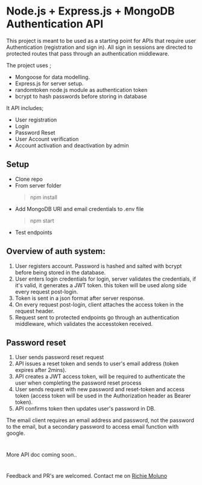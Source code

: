 # Node.js + Express.js + MongoDB Authentication API

This project is meant to be used as a starting point for APIs that require user Authentication (registration and sign in).
All sign in sessions are directed to protected routes that pass through an authentication middleware.

The project uses ;

- Mongoose for data modelling.
- Express.js for server setup.
- randomtoken node.js module as authentication token
- bcrypt to hash passwords before storing in database

It API includes;

- User registration
- Login
- Password Reset
- User Account verification
- Account activation and deactivation by admin


## Setup

- Clone repo
- From server folder
  > npm install
- Add MongoDB URI and email credentials to .env file
  > npm start
- Test endpoints

## Overview of auth system:

1. User registers account. Password is hashed and salted with bcrypt before being stored in the database.
2. User enters login credentials for login, server validates the credentials, if it's valid, it generates a JWT token.
   this token will be used along side every request post-login.
3. Token is sent in a json format after server response.
4. On every request post-login, client attaches the access token in the request header.
5. Request sent to protected endpoints go through an authentication middleware, which validates the accesstoken received.

## Password reset
1. User sends password reset request
2. API issues a reset token and sends to user's email address (token expires after 2mins).
3. API creates a JWT access token, will be required to authenticate the user when completing the password reset process
4. User sends request with new password and reset-token and access token (access token will be used in the Authorization header as Bearer token).
4. API confirms token then updates user's password in DB.

The email client requires an email address and password, not the password to the email, but a secondary password to access email function with google.

#

More API doc coming soon..

#

Feedback and PR's are welcomed. Contact me on [Richie Moluno](https://twitter.com/MolunoRichie)
